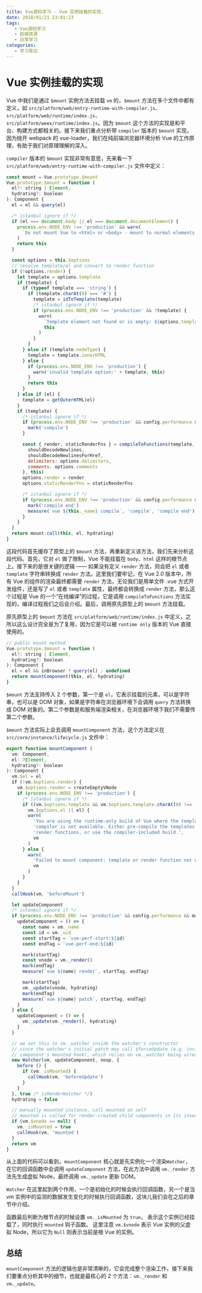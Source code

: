 ```yaml
---
title: Vue源码学习 - Vue 实例挂载的实现.
date: 2018/01/21 23:01:23
tags:
   - Vue源码学习
   - 前端资源
   - 日常学习  
categories:
   - 学习笔记
---
```


# Vue 实例挂载的实现

Vue 中我们是通过 `$mount` 实例方法去挂载 `vm` 的，`$mount` 方法在多个文件中都有定义，如 `src/platform/web/entry-runtime-with-compiler.js`、`src/platform/web/runtime/index.js`、`src/platform/weex/runtime/index.js`。因为 `$mount` 这个方法的实现是和平台、构建方式都相关的。接下来我们重点分析带 `compiler` 版本的 `$mount` 实现，因为抛开 webpack 的 vue-loader，我们在纯前端浏览器环境分析 Vue 的工作原理，有助于我们对原理理解的深入。

`compiler` 版本的 `$mount` 实现非常有意思，先来看一下 `src/platform/web/entry-runtime-with-compiler.js` 文件中定义：

```js
const mount = Vue.prototype.$mount
Vue.prototype.$mount = function (
  el?: string | Element,
  hydrating?: boolean
): Component {
  el = el && query(el)

  /* istanbul ignore if */
  if (el === document.body || el === document.documentElement) {
    process.env.NODE_ENV !== 'production' && warn(
      `Do not mount Vue to <html> or <body> - mount to normal elements instead.`
    )
    return this
  }

  const options = this.$options
  // resolve template/el and convert to render function
  if (!options.render) {
    let template = options.template
    if (template) {
      if (typeof template === 'string') {
        if (template.charAt(0) === '#') {
          template = idToTemplate(template)
          /* istanbul ignore if */
          if (process.env.NODE_ENV !== 'production' && !template) {
            warn(
              `Template element not found or is empty: ${options.template}`,
              this
            )
          }
        }
      } else if (template.nodeType) {
        template = template.innerHTML
      } else {
        if (process.env.NODE_ENV !== 'production') {
          warn('invalid template option:' + template, this)
        }
        return this
      }
    } else if (el) {
      template = getOuterHTML(el)
    }
    if (template) {
      /* istanbul ignore if */
      if (process.env.NODE_ENV !== 'production' && config.performance && mark) {
        mark('compile')
      }

      const { render, staticRenderFns } = compileToFunctions(template, {
        shouldDecodeNewlines,
        shouldDecodeNewlinesForHref,
        delimiters: options.delimiters,
        comments: options.comments
      }, this)
      options.render = render
      options.staticRenderFns = staticRenderFns

      /* istanbul ignore if */
      if (process.env.NODE_ENV !== 'production' && config.performance && mark) {
        mark('compile end')
        measure(`vue ${this._name} compile`, 'compile', 'compile end')
      }
    }
  }
  return mount.call(this, el, hydrating)
}
```
这段代码首先缓存了原型上的 `$mount` 方法，再重新定义该方法，我们先来分析这段代码。首先，它对 `el` 做了限制，Vue 不能挂载在 `body`、`html` 这样的根节点上。接下来的是很关键的逻辑 —— 如果没有定义 `render` 方法，则会把 `el` 或者 `template` 字符串转换成 `render` 方法。这里我们要牢记，在 Vue 2.0 版本中，所有 Vue 的组件的渲染最终都需要 `render` 方法，无论我们是用单文件 .vue 方式开发组件，还是写了 `el` 或者 `template` 属性，最终都会转换成 `render` 方法，那么这个过程是 Vue 的一个“在线编译”的过程，它是调用 `compileToFunctions` 方法实现的，编译过程我们之后会介绍。最后，调用原先原型上的 `$mount` 方法挂载。

原先原型上的 `$mount` 方法在 `src/platform/web/runtime/index.js` 中定义，之所以这么设计完全是为了复用，因为它是可以被 `runtime only` 版本的 Vue 直接使用的。

```js
// public mount method
Vue.prototype.$mount = function (
  el?: string | Element,
  hydrating?: boolean
): Component {
  el = el && inBrowser ? query(el) : undefined
  return mountComponent(this, el, hydrating)
}
```

`$mount` 方法支持传入 2 个参数，第一个是 `el`，它表示挂载的元素，可以是字符串，也可以是 DOM 对象，如果是字符串在浏览器环境下会调用 `query` 方法转换成 DOM 对象的。第二个参数是和服务端渲染相关，在浏览器环境下我们不需要传第二个参数。

`$mount` 方法实际上会去调用 `mountComponent` 方法，这个方法定义在 `src/core/instance/lifecycle.js` 文件中：

```js
export function mountComponent (
  vm: Component,
  el: ?Element,
  hydrating?: boolean
): Component {
  vm.$el = el
  if (!vm.$options.render) {
    vm.$options.render = createEmptyVNode
    if (process.env.NODE_ENV !== 'production') {
      /* istanbul ignore if */
      if ((vm.$options.template && vm.$options.template.charAt(0) !== '#') ||
        vm.$options.el || el) {
        warn(
          'You are using the runtime-only build of Vue where the template ' +
          'compiler is not available. Either pre-compile the templates into ' +
          'render functions, or use the compiler-included build.',
          vm
        )
      } else {
        warn(
          'Failed to mount component: template or render function not defined.',
          vm
        )
      }
    }
  }
  callHook(vm, 'beforeMount')

  let updateComponent
  /* istanbul ignore if */
  if (process.env.NODE_ENV !== 'production' && config.performance && mark) {
    updateComponent = () => {
      const name = vm._name
      const id = vm._uid
      const startTag = `vue-perf-start:${id}`
      const endTag = `vue-perf-end:${id}`

      mark(startTag)
      const vnode = vm._render()
      mark(endTag)
      measure(`vue ${name} render`, startTag, endTag)

      mark(startTag)
      vm._update(vnode, hydrating)
      mark(endTag)
      measure(`vue ${name} patch`, startTag, endTag)
    }
  } else {
    updateComponent = () => {
      vm._update(vm._render(), hydrating)
    }
  }

  // we set this to vm._watcher inside the watcher's constructor
  // since the watcher's initial patch may call $forceUpdate (e.g. inside child
  // component's mounted hook), which relies on vm._watcher being already defined
  new Watcher(vm, updateComponent, noop, {
    before () {
      if (vm._isMounted) {
        callHook(vm, 'beforeUpdate')
      }
    }
  }, true /* isRenderWatcher */)
  hydrating = false

  // manually mounted instance, call mounted on self
  // mounted is called for render-created child components in its inserted hook
  if (vm.$vnode == null) {
    vm._isMounted = true
    callHook(vm, 'mounted')
  }
  return vm
}
```
从上面的代码可以看到，`mountComponent` 核心就是先实例化一个渲染`Watcher`，在它的回调函数中会调用 `updateComponent` 方法，在此方法中调用 `vm._render` 方法先生成虚拟 Node，最终调用 `vm._update` 更新 DOM。

`Watcher` 在这里起到两个作用，一个是初始化的时候会执行回调函数，另一个是当 vm 实例中的监测的数据发生变化的时候执行回调函数，这块儿我们会在之后的章节中介绍。

函数最后判断为根节点的时候设置 `vm._isMounted` 为 `true`， 表示这个实例已经挂载了，同时执行 `mounted` 钩子函数。 这里注意 `vm.$vnode` 表示 Vue 实例的父虚拟 Node，所以它为 `Null` 则表示当前是根 Vue 的实例。


## 总结

`mountComponent` 方法的逻辑也是非常清晰的，它会完成整个渲染工作，接下来我们要重点分析其中的细节，也就是最核心的 2 个方法：`vm._render` 和 `vm._update`。
